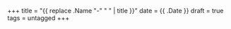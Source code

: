 +++
title = "{{ replace .Name "-" " " | title }}"
date = {{ .Date }}
draft = true
tags = untagged
+++
